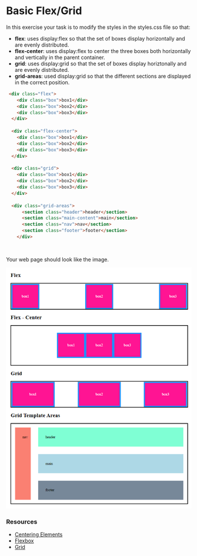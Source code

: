 # Basic Flex/Grid

In this exercise your task is to modify the styles in the styles.css file so that:

* **flex**:  uses display:flex so that the set of boxes display horizontally and are evenly distributed.
* **flex-center**: uses display:flex to center the three boxes both horizontally and vertically in the parent container.
* **grid**: uses display:grid so that the set of boxes display horiztonally and are evenly distributed.
* **grid-areas**: used display:grid so that the different sections are displayed in the correct position.

```html
 <div class="flex">
    <div class="box">box1</div>
    <div class="box">box2</div>
    <div class="box">box3</div>
  </div>

  <div class="flex-center">
    <div class="box">box1</div>
    <div class="box">box2</div>
    <div class="box">box3</div>
  </div>

  <div class="grid">
    <div class="box">box1</div>
    <div class="box">box2</div>
    <div class="box">box3</div>
  </div>

  <div class="grid-areas">
      <section class="header">header</section>
      <section class="main-content">main</section>
      <section class="nav">nav</section>
      <section class="footer">footer</section>
    </div>
```
<br/>

Your web page should look like the image.

![](https://raw.githubusercontent.com/hoc-labs/images/main/grid-flex-3.png)

### Resources
* [Centering Elements](https://chnn-anne.gitbook.io/html-css-fall-2021/miscellaneous-topics/centering-elements)
* [Flexbox](https://chnn-anne.gitbook.io/html-css-fall-2021/html-css-intro/layout/flexbox)
* [Grid](https://chnn-anne.gitbook.io/html-css-fall-2021/html-css-intro/layout/grid)
